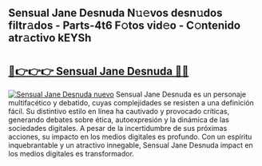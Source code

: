 ## Sensual Jane Desnuda N𝚞𝚎vos desn𝚞dos filtr𝚊dos - Parts-4t6 F𝚘tos vid𝚎o - C𝚘ntenido atr𝚊ctivo kEYSh

# <h2><a href="http://mbav43o.tromn.icu/?c=Sensual+Jane+Desnuda">🔗👉👉👉 Sensual Jane Desnuda 🔗🔗</a></h2>

[![Sensual Jane Desnuda nuevo](https://i.imgur.com/pEAQMta.gif)](http://mbav43o.tromn.icu/?c=Sensual+Jane+Desnuda)
Sensual Jane Desnuda es un personaje multifacético y debatido, cuyas complejidades se resisten a una definición fácil.  Su distintivo estilo en línea ha cautivado y provocado críticas, generando debates sobre ética, autoexpresión y la dinámica de las sociedades digitales. A pesar de la incertidumbre de sus próximas acciones, su impacto en los medios digitales es profundo. Con un espíritu inquebrantable y un atractivo innegable, Sensual Jane Desnuda impact en los medios digitales es transformador.
